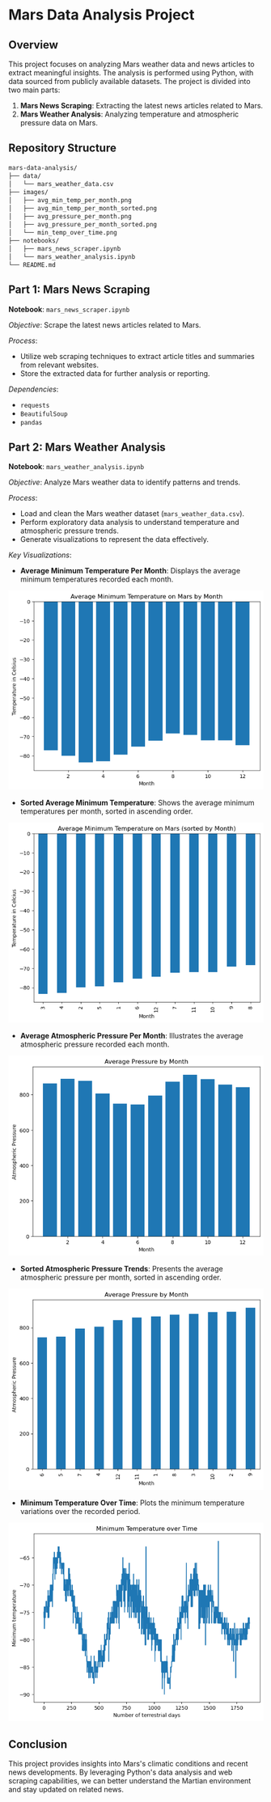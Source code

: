 # Mars Data Analysis Project

## Overview

This project focuses on analyzing Mars weather data and news articles to extract meaningful insights. The analysis is performed using Python, with data sourced from publicly available datasets. The project is divided into two main parts:

1. **Mars News Scraping**: Extracting the latest news articles related to Mars.
2. **Mars Weather Analysis**: Analyzing temperature and atmospheric pressure data on Mars.

## Repository Structure

```
mars-data-analysis/
├── data/
│   └── mars_weather_data.csv
├── images/
│   ├── avg_min_temp_per_month.png
│   ├── avg_min_temp_per_month_sorted.png
│   ├── avg_pressure_per_month.png
│   ├── avg_pressure_per_month_sorted.png
│   └── min_temp_over_time.png
├── notebooks/
│   ├── mars_news_scraper.ipynb
│   └── mars_weather_analysis.ipynb
└── README.md
```

## Part 1: Mars News Scraping

**Notebook**: `mars_news_scraper.ipynb`

*Objective*: Scrape the latest news articles related to Mars.

*Process*:

- Utilize web scraping techniques to extract article titles and summaries from relevant websites.
- Store the extracted data for further analysis or reporting.

*Dependencies*:

- `requests`
- `BeautifulSoup`
- `pandas`

## Part 2: Mars Weather Analysis

**Notebook**: `mars_weather_analysis.ipynb`

*Objective*: Analyze Mars weather data to identify patterns and trends.

*Process*:

- Load and clean the Mars weather dataset (`mars_weather_data.csv`).
- Perform exploratory data analysis to understand temperature and atmospheric pressure trends.
- Generate visualizations to represent the data effectively.

*Key Visualizations*:

- **Average Minimum Temperature Per Month**: Displays the average minimum temperatures recorded each month.

![Average Minimum Temperature Per Month](images/avg-min-temp-month.png)

- **Sorted Average Minimum Temperature**: Shows the average minimum temperatures per month, sorted in ascending order.

![Sorted Average Minimum Temperature](images/avg-min-temp-month-sorted.png)

- **Average Atmospheric Pressure Per Month**: Illustrates the average atmospheric pressure recorded each month.

![Average Atmospheric Pressure Per Month](images/avg-pressure-month.png)

- **Sorted Atmospheric Pressure Trends**: Presents the average atmospheric pressure per month, sorted in ascending order.

![Sorted Atmospheric Pressure Trends](images/avg-pressure-month-sorted.png)

- **Minimum Temperature Over Time**: Plots the minimum temperature variations over the recorded period.

![Minimum Temperature Over Time](images/min_temp_over_time.png)

## Conclusion

This project provides insights into Mars's climatic conditions and recent news developments. By leveraging Python's data analysis and web scraping capabilities, we can better understand the Martian environment and stay updated on related news.